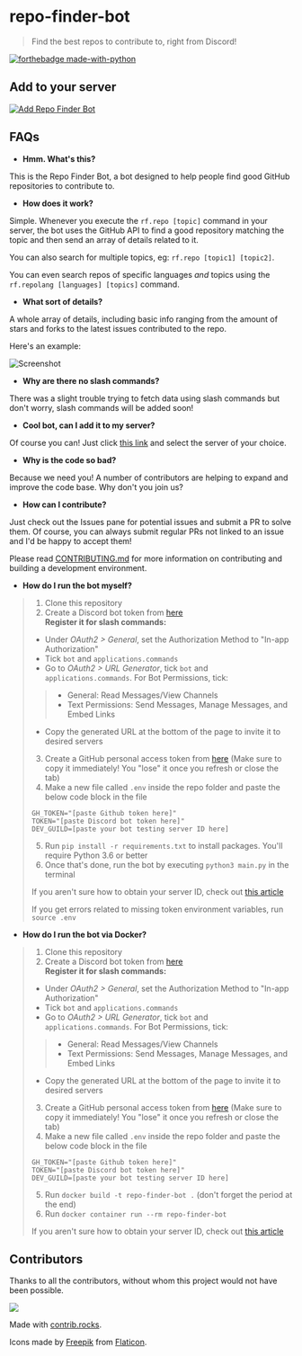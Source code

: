 # repo-finder-bot

> Find the best repos to contribute to, right from Discord!

[![forthebadge made-with-python](http://ForTheBadge.com/images/badges/made-with-python.svg)](https://www.python.org/)

## Add to your server

[![Add Repo Finder Bot](https://img.shields.io/badge/-Add%20Repo%20Finder%20Bot-141B2E?style=for-the-badge&logo=discord)](https://discord.com/api/oauth2/authorize?client_id=772682311346159616&permissions=2147871808&scope=bot%20applications.commands)

## FAQs

- **Hmm. What's this?**

This is the Repo Finder Bot, a bot designed to help people find good GitHub repositories to contribute to.

- **How does it work?**

Simple. Whenever you execute the `rf.repo [topic]` command in your server, the bot uses the GitHub API to find a good repository matching the topic and then send an array of details related to it. 

You can also search for multiple topics, eg: `rf.repo [topic1] [topic2]`.

You can even search repos of specific languages *and* topics using the `rf.repolang [languages] [topics]` command.

- **What sort of details?**

A whole array of details, including basic info ranging from the amount of stars and forks to the latest issues contributed to the repo.

Here's an example:

![Screenshot](https://i.imgur.com/WFXDioS_d.webp?maxwidth=760&fidelity=grand)

- **Why are there no slash commands?**

There was a slight trouble trying to fetch data using slash commands but don't worry, slash commands will be added soon!

- **Cool bot, can I add it to my server?**

Of course you can! Just click [this link](https://discord.com/api/oauth2/authorize?client_id=772682311346159616&permissions=2147871808&scope=bot%20applications.commands) and select the server of your choice.

- **Why is the code so bad?**

Because we need you! A number of contributors are helping to expand and improve the code base. Why don't you join us?

- **How can I contribute?**

Just check out the Issues pane for potential issues and submit a PR to solve them. Of course, you can always submit regular PRs not linked to an issue and I'd be happy to accept them!

Please read [CONTRIBUTING.md](https://github.com/savioxavier/repo-finder-bot/blob/main/CONTRIBUTING.md) for more information on contributing and building a development environment.


- **How do I run the bot myself?**

> 1. Clone this repository
> 2. Create a Discord bot token from [here](https://discord.com/developers/applications/)  
> **Register it for slash commands:**
> - Under *OAuth2 > General*, set the Authorization Method to "In-app Authorization"
> - Tick `bot` and `applications.commands`
> - Go to *OAuth2 > URL Generator*, tick `bot` and `applications.commands`. For Bot Permissions, tick:
> > - General: Read Messages/View Channels  
> > - Text Permissions: Send Messages, Manage Messages, and Embed Links
> - Copy the generated URL at the bottom of the page to invite it to desired servers
> 3. Create a GitHub personal access token from [here](https://github.com/settings/tokens/) (Make sure to copy it immediately! You "lose" it once you refresh or close the tab)
> 4. Make a new file called `.env` inside the repo folder and paste the below code block in the file
> ```
> GH_TOKEN="[paste Github token here]"
> TOKEN="[paste Discord bot token here]"
> DEV_GUILD=[paste your bot testing server ID here]
> ```
> 5. Run `pip install -r requirements.txt` to install packages. You'll require Python 3.6 or better
> 6. Once that's done, run the bot by executing `python3 main.py` in the terminal
>
> If you aren't sure how to obtain your server ID, check out [this article](https://www.alphr.com/discord-find-server-id/)
> 
> If you get errors related to missing token environment variables, run `source .env`


- **How do I run the bot via Docker?**

> 1. Clone this repository
> 2. Create a Discord bot token from [here](https://discord.com/developers/applications/)  
> **Register it for slash commands:**
> - Under *OAuth2 > General*, set the Authorization Method to "In-app Authorization"
> - Tick `bot` and `applications.commands`
> - Go to *OAuth2 > URL Generator*, tick `bot` and `applications.commands`. For Bot Permissions, tick:
> > - General: Read Messages/View Channels  
> > - Text Permissions: Send Messages, Manage Messages, and Embed Links
> - Copy the generated URL at the bottom of the page to invite it to desired servers
> 3. Create a GitHub personal access token from [here](https://github.com/settings/tokens/) (Make sure to copy it immediately! You "lose" it once you refresh or close the tab)
> 4. Make a new file called `.env` inside the repo folder and paste the below code block in the file
> ```
> GH_TOKEN="[paste Github token here]"
> TOKEN="[paste Discord bot token here]"
> DEV_GUILD=[paste your bot testing server ID here]
> ```
> 5. Run `docker build -t repo-finder-bot .` (don't forget the period at the end)
> 6. Run `docker container run --rm repo-finder-bot`
>
> If you aren't sure how to obtain your server ID, check out [this article](https://www.alphr.com/discord-find-server-id/)


## Contributors

Thanks to all the contributors, without whom this project would not have been possible.

<a href="https://github.com/savioxavier/repo-finder-bot/graphs/contributors">
  <img src="https://contrib.rocks/image?repo=savioxavier/repo-finder-bot" />
</a>

Made with [contrib.rocks](https://contrib.rocks).

Icons made by [Freepik](https://www.freepik.com) from [Flaticon](https://www.flaticon.com/).
